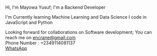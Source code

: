 Hi, I'm Mayowa Yusuf;
I'm a Backend Developer

I'm Currently learning Machine Learning and Data Science
I code in JavaScript and Python

Looking forward for collaborations on Software development;
You can reach me on encrane@gmail.com <br>
Phone Number : +2349114081137 <br>
<a href="https://wa.me/+2349114081137">WhatsApp</a>

<!---
Crane04/Crane04 is a ✨ special ✨ repository because its `README.md` (this file) appears on your GitHub profile.
You can click the Preview link to take a look at your changes.
--->
